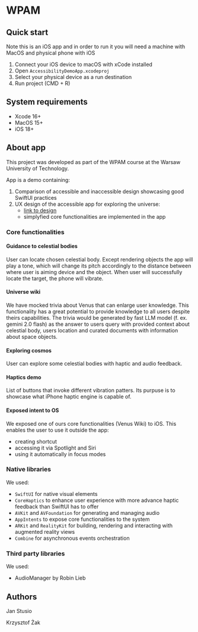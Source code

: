 #  WPAM

## Quick start

Note this is an iOS app and in order to run it you will need a machine with MacOS and physical phone with iOS

1. Connect your iOS device to macOS with xCode installed
2. Open `AccessibilityDemoApp.xcodeproj`
3. Select your physical device as a run destination
4. Run project (CMD + R)

## System requirements

* Xcode 16+
* MacOS 15+
* iOS 18+

## About app

This project was developed as part of the WPAM course at the Warsaw University of Technology.

App is a demo containing:
1. Comparison of accessible and inaccessible design showcasing good SwiftUI practices
2. UX design of the accessible app for exploring the universe:
    * [link to design](UX.md)
    * simplyfied core functionalities are implemented in the app

### Core functionalities

#### Guidance to celestial bodies

User can locate chosen celestial body. Except rendering objects the app will play a tone, which will change its pitch accordingly to the distance between where user is aiming device and the object. When user will successfully locate the target, the phone will vibrate.

#### Universe wiki

We have mocked trivia about Venus that can enlarge user knowledge. This functionality has a great potential to provide knowledge to all users despite theirs capabilities. The trivia would be generated by fast LLM model (f. ex. gemini 2.0 flash) as the answer to users query with provided context about celestial body, users location and curated documents with information about space objects.

#### Exploring cosmos

User can explore some celestial bodies with haptic and audio feedback.

#### Haptics demo

List of buttons that invoke different vibration patters. Its purpuse is to showcase what iPhone haptic engine is capable of.

#### Exposed intent to OS

We exposed one of ours core functionalities (Venus Wiki) to iOS. This enables the user to use it outside the app:
* creating shortcut
* accessing it via Spotlight and Siri
* using it automatically in focus modes

### Native libraries

We used:
* `SwiftUI` for native visual elements
* `CoreHaptics` to enhance user experience with more advance haptic feedback than SwiftUI has to offer
* `AVKit` and `AVFoundation` for generating and managing audio
* `AppIntents` to expose core functionalities to the system
* `ARKit` and `RealityKit` for building, rendering and interacting with augmented reality views
* `Combine` for asynchronous events orchestration

### Third party libraries

We used:
* AudioManager by Robin Lieb

## Authors

Jan Stusio

Krzysztof Żak

